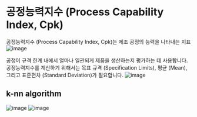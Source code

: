 # 공정능력지수 (Process Capability Index, Cpk)

공정능력지수 (Process Capability Index, Cpk)는 제조 공정의 능력을 나타내는 지표
![image](https://github.com/jkm2000korea/master_degree/assets/77305773/8400f14f-295d-4b3b-9936-9ca29d480f28)

공정이 규격 한계 내에서 얼마나 일관되게 제품을 생산하는지 평가하는 데 사용합니다.
공정능력지수를 계산하기 위해서는 목표 규격 (Specification Limits), 평균 (Mean), 그리고 표준편차 (Standard Deviation)가 필요합니다.
![image](https://github.com/jkm2000korea/master_degree/assets/77305773/91b67853-dd3f-4cc1-9bf1-a867666380c2)

k-nn algorithm
--

![image](https://miro.medium.com/v2/resize:fit:960/1*h2WdqGZD6WsNcUdwZDqsFA.gif) ![image](https://github.com/jkm2000korea/master_degree/assets/77305773/aa39e243-f779-4c4a-a1dd-cd36afc61dc0)
